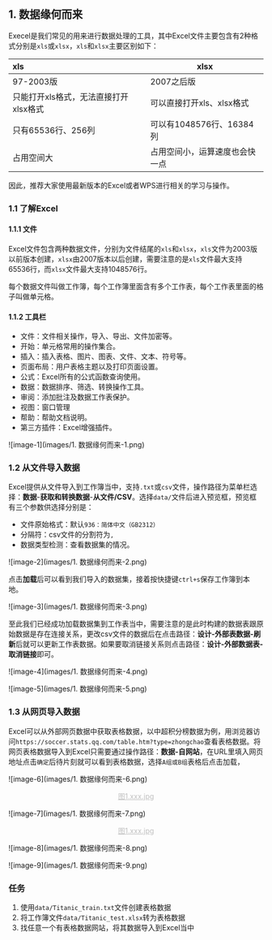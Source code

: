 ## 1. 数据缘何而来

Execel是我们常见的用来进行数据处理的工具，其中Excel文件主要包含有2种格式分别是`xls`或`xlsx`，`xls`和`xlsx`主要区别如下：

| xls                                   | xlsx                           |
| :------------------------------------ | ------------------------------ |
| 97-2003版                             | 2007之后版                     |
| 只能打开xls格式，无法直接打开xlsx格式 | 可以直接打开xls、xlsx格式      |
| 只有65536行、256列                    | 可以有1048576行、16384列       |
| 占用空间大                            | 占用空间小，运算速度也会快一点 |
因此，推荐大家使用最新版本的Excel或者WPS进行相关的学习与操作。

### 1.1 了解Excel

#### 1.1.1 文件

Excel文件包含两种数据文件，分别为文件结尾的`xls`和`xlsx`，`xls`文件为2003版以前版本创建，`xlsx`由2007版本以后创建，需要注意的是`xls`文件最大支持65536行，而`xlsx`文件最大支持1048576行。

每个数据文件叫做工作簿，每个工作簿里面含有多个工作表，每个工作表里面的格子叫做单元格。


#### 1.1.2 工具栏

* 文件：文件相关操作，导入、导出、文件加密等。
* 开始：单元格常用的操作集合。
* 插入：插入表格、图片、图表、文件、文本、符号等。
* 页面布局：用户表格主题以及打印页面设置。
* 公式：Excel所有的公式函数查询使用。
* 数据：数据排序、筛选、转换操作工具。
* 审阅：添加批注及数据工作表保护。
* 视图：窗口管理
* 帮助：帮助文档说明。
* 第三方插件：Excel增强插件。

![image-1](images/1. 数据缘何而来-1.png)

### 1.2 从文件导入数据

Excel提供从文件导入到工作簿当中，支持`.txt`或`csv`文件，操作路径为菜单栏选择：**数据**-**获取和转换数据**-**从文件/CSV**。选择`data/`文件后进入预览框，预览框有三个参数供选择分别是：

* 文件原始格式：默认`936：简体中文（GB2312）`
* 分隔符：csv文件的分割符为`,`
* 数据类型检测：查看数据集的情况。

![image-2](images/1. 数据缘何而来-2.png)

点击**加载**后可以看到我们导入的数据集，接着按快捷键`ctrl+s`保存工作簿到本地。

![image-3](images/1. 数据缘何而来-3.png)

至此我们已经成功加载数据集到工作表当中，需要注意的是此时构建的数据表跟原始数据是存在连接关系，更改csv文件的数据后在点击路径：**设计-外部表数据-刷新**后就可以更新工作表数据。如果要取消链接关系则点击路径：**设计-外部数据表-取消链接**即可。

![image-4](images/1. 数据缘何而来-4.png)

![image-5](images/1. 数据缘何而来-5.png)

### 1.3 从网页导入数据

Excel可以从外部网页数据中获取表格数据，以中超积分榜数据为例，用浏览器访问`https://soccer.stats.qq.com/table.htm?type=zhongchao`查看表格数据。将网页表格数据导入到Excel只需要通过操作路径：**数据-自网站**，在URL里填入网页地址点击`确定`后待片刻就可以看到表格数据，选择`A组或B组`表格后点击加载，

![image-6](images/1. 数据缘何而来-6.png)

<center style="color:#C0C0C0;text-decoration:underline">图1.xxx.jpg</center>

![image-7](images/1. 数据缘何而来-7.png)

<center style="color:#C0C0C0;text-decoration:underline">图1.xxx.jpg</center>

![image-8](images/1. 数据缘何而来-8.png)

![image-9](images/1. 数据缘何而来-9.png)

### 任务

1. 使用`data/Titanic_train.txt`文件创建表格数据
2. 将工作簿文件`data/Titanic_test.xlsx`转为表格数据
3. 找任意一个有表格数据网站，将其数据导入到Excel当中


